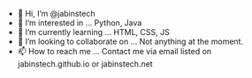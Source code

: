 - 👋 Hi, I’m @jabinstech
- 👀 I’m interested in ... Python, Java
- 🌱 I’m currently learning ... HTML, CSS, JS
- 💞️ I’m looking to collaborate on ... Not anything at the moment.
- 📫 How to reach me ... Contact me via email listed on jabinstech.github.io or jabinstech.net

<!---
jabinstech/jabinstech is a ✨ special ✨ repository because its `README.md` (this file) appears on your GitHub profile.
You can click the Preview link to take a look at your changes.
--->

